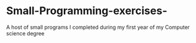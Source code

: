 # Small-Programming-exercises-
A host of small programs I completed during my first year of my Computer science degree

